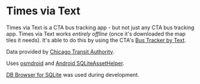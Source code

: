 # Times via Text
Times via Text is a CTA bus tracking app - but not just any CTA bus tracking app.
Times via Text works *entirely offline* (once it's downloaded the map tiles it needs).
It's able to do this by using the CTA's [Bus Tracker by Text](http://www.transitchicago.com/riding_cta/how_to_guides/bustrackertext.aspx).

Data provided by [Chicago Transit Authority](http://transitchicago.com).

Uses [osmdroid](https://github.com/osmdroid/osmdroid) and [Android SQLiteAssetHelper](https://github.com/jgilfelt/android-sqlite-asset-helper).

[DB Browser for SQLite](https://github.com/sqlitebrowser/sqlitebrowser) was used during development.
